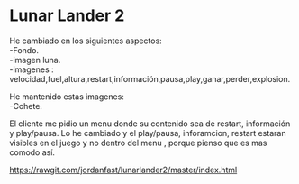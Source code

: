 <h1>Lunar Lander 2</h1>
He cambiado en los siguientes aspectos:
<br>
-Fondo.
<br>
-imagen luna.
<br>
-imagenes : velocidad,fuel,altura,restart,información,pausa,play,ganar,perder,explosion.

He mantenido estas imagenes:<br>
-Cohete.

El cliente me pidio un menu donde su contenido sea de restart, información y play/pausa. Lo he cambiado y el play/pausa, inforamcion, restart estaran visibles en el juego y no dentro del menu , porque pienso que es mas comodo así.



https://rawgit.com/jordanfast/lunarlander2/master/index.html
